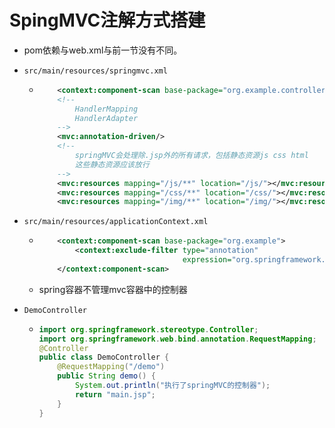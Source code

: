 # SpingMVC注解方式搭建

- pom依赖与web.xml与前一节没有不同。

- `src/main/resources/springmvc.xml`

  - ```xml
        <context:component-scan base-package="org.example.controller"/>
        <!--
            HandlerMapping
            HandlerAdapter
        -->
        <mvc:annotation-driven/>
        <!--
            springMVC会处理除.jsp外的所有请求，包括静态资源js css html
            这些静态资源应该放行
        -->
        <mvc:resources mapping="/js/**" location="/js/"></mvc:resources>
        <mvc:resources mapping="/css/**" location="/css/"></mvc:resources>
        <mvc:resources mapping="/img/**" location="/img/"></mvc:resources>
    ```

- `src/main/resources/applicationContext.xml`

  - ```xml
        <context:component-scan base-package="org.example">
            <context:exclude-filter type="annotation"
                                    expression="org.springframework.stereotype.Controller"/>
        </context:component-scan>
    ```

  - spring容器不管理mvc容器中的控制器

- `DemoController`

  - ```java
    import org.springframework.stereotype.Controller;
    import org.springframework.web.bind.annotation.RequestMapping;
    @Controller
    public class DemoController {
        @RequestMapping("/demo")
        public String demo() {
            System.out.println("执行了springMVC的控制器");
            return "main.jsp";
        }
    }
    ```

